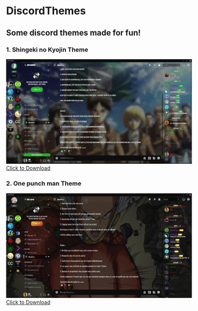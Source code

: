 # DiscordThemes
 
## Some discord themes made for fun!

### 1. Shingeki no Kyojin Theme
<img src="Snk/Example.png"/>
<a href="Snk/SNK.theme.css" download>Click to Download</a>

### 2. One punch man Theme
<img src="OPM/Example.png"/>
<a href="OPM/OPM.theme.css" download>Click to Download</a>
